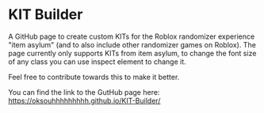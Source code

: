 # KIT Builder
A GitHub page to create custom KITs for the Roblox randomizer experience "item asylum" (and to also include other randomizer games on Roblox).  The page currently only supports KITs from item asylum, to change the font size of any class you can use inspect element to change it.

Feel free to contribute towards this to make it better.

You can find the link to the GutHub page here: https://oksouhhhhhhhhh.github.io/KIT-Builder/
